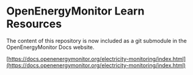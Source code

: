 # OpenEnergyMonitor Learn Resources

The content of this repository is now included as a git submodule in the OpenEnergyMonitor Docs website.

[https://docs.openenergymonitor.org/electricity-monitoring/index.html](https://docs.openenergymonitor.org/electricity-monitoring/index.html)

